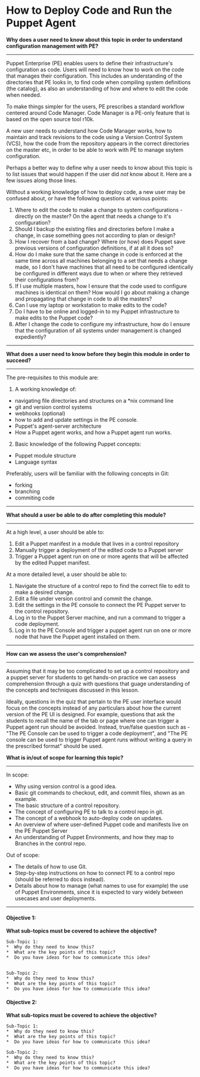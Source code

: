 # How to Deploy Code and Run the Puppet Agent  


__Why does a user need to know about this topic in order to understand configuration management with PE?__

___

Puppet Enterprise (PE) enables users to define their infrastructure's
configuration as code. Users will need to know how to work on the code that
manages their configuration. This includes an understanding of the directories
that PE looks in, to find code when compiling system definitions (the catalog),
as also an understanding of how and where to edit the code when needed.

To make things simpler for the users, PE prescribes a standard workflow centered
around Code Manager. Code Manager is a PE-only feature that is based on the open
source tool r10k. 

A new user needs to understand how Code Manager works, how to maintain and track
revisions to the code using a Version Control System (VCS), how the code from
the repository appears in the correct directories on the master etc, in order to
be able to work with PE to manage ssytem configuration. 

Perhaps a better way to define why a user needs to know about this topic is to
list issues that would happen if the user did *not* know about it. Here are a
few issues along those lines. 

Without a working knowledge of how to deploy code, a new user may be confused
about, or have the following questions at various points:  

1. Where to edit the code to make a change to system configurations - directly
   on the master? On the agent that needs a change to it's configuration?  
2. Should I backup the existing files and directories before I make a change,
   in case something goes not according to plan or design?
3. How I recover from a bad change? Where (or how) does Puppet save previous
   versions of configuration definitions, if at all it does so?
4. How do I make sure that the same change in code is enforced at the same time
   across all machines belonging to a set that needs a change made, so I don't
   have machines that all need to be configured identically be configured in
   different ways due to when or where they retrieved their configurations from?
5. If I use multiple masters, how I ensure that the code used to configure
   machines is identical on them? How would I go about making a change and
   propagating that change in code to all the masters?
6. Can I use my laptop or workstation to make edits to the code?
7. Do I have to be online and logged-in to my Puppet infrastructure to make
   edits to the Puppet code?
8. After I change the code to configure my infrastructure, how do I ensure that
   the configuration of all systems under management is changed expediently?

___
  
__What does a user need to know before they begin this module in order to succeed?__
___

The pre-requisites to this module are:

1. A working knowledge of:  
  * navigating file directories and structures on a *nix command line
  * git and version control systems
  * webhooks (optional)
  * how to add and update settings in the PE console.
  * Puppet's agent-server architecture
  * How a Puppet agent works, and how a Puppet agent run works.

2. Basic knowledge of the following Puppet concepts:
  * Puppet module structure
  * Language syntax

Preferably, users will be familiar with the following concepts in Git:
  * forking
  * branching
  * commiting code
___

__What should a user be able to do after completing this module?__
___
At a high level, a user should be able to:

1. Edit a Puppet manifest in a module that lives in a control repository
2. Manually trigger a deployment of the edited code to a Puppet server
3. Trigger a Puppet agent run on one or more agents that will be affected by the
   edited Puppet manifest.

At a more detailed level, a user should be able to:

1. Navigate the structure of a control repo to find the correct file to edit to
   make a desired change.
2. Edit a file under version control and commit the change.
3. Edit the settings in the PE console to connect the PE Puppet server to the
   control repository.
4. Log in to the Puppet Server machine, and run a command to trigger a code
   deployment.
5. Log in to the PE Console and trigger a puppet agent run on one or more
   node that have the Puppet agent installed on them.

___

__How can we assess the user's comprehension?__
___

Assuming that it may be too complicated to set up a control repository and a
puppet server for students to get hands-on practice we can assess comprehension
through a quiz with questions that guage understanding of the concepts and
techniques discussed in this lesson.

Ideally, questions in the quiz that pertain to the PE user interface would focus
on the concepts instead of any particulars about how the current version of the
PE UI is designed. For example, questions that ask the students to recall the
name of the tab or page where one can trigger a Puppet agent run should be
avoided. Instead, true/false question such as  - "The PE Console can be used to trigger
a code deployment", and "The PE console can be used to trigger Puppet agent runs
without writing a query in the prescribed format" should be used.


__What is in/out of scope for learning this topic?__
___

In scope:

* Why using version control is a good idea.
* Basic git commands to checkout, edit, and commit files, shown as an example.
* The basic structure of a control repository.
* The concept of configuring PE to talk to a control repo in git.
* The concept of a webhook to auto-deploy code on updates.
* An overview of where user-defined Puppet code and manifests live on the PE
  Puppet Server
* An understanding of Puppet Environments, and how they map to Branches in the
  control repo.

Out of scope:

* The details of how to use Git.
* Step-by-step instructions on how to connect PE to a control repo (should be
  referred to docs instead).
* Details about how to manage (what names to use for example) the use of Puppet
  Environments, since it is expected to vary widely between usecases and user
  deployments.

____

#### Objective 1: <!Write objective here>



__What sub-topics must be covered to achieve the objective?__



	Sub-Topic 1:
	*  Why do they need to know this?
	*  What are the key points of this topic?
	*  Do you have ideas for how to communicate this idea?


	Sub-Topic 2:
	*  Why do they need to know this?
	*  What are the key points of this topic?
	*  Do you have ideas for how to communicate this idea?

#### Objective 2: <!Write objective here>
__What sub-topics must be covered to achieve the objective?__


	Sub-Topic 1:
	*  Why do they need to know this?
	*  What are the key points of this topic?
	*  Do you have ideas for how to communicate this idea?

	Sub-Topic 2:
	*  Why do they need to know this?
	*  What are the key points of this topic?
	*  Do you have ideas for how to communicate this idea?
